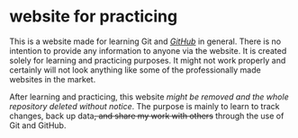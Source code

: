 # website for practicing

This is a website made for learning Git and [*GitHub*](http://github.com) in general. There is no intention to provide any information to anyone via the website. It is created solely for learning and practicing purposes. It might not work properly and certainly will not look anything like some of the professionally made websites in the market.

After learning and practicing, this website *might be removed and the whole repository deleted without notice*. The purpose is mainly to learn to track changes, back up data~~, and share my work with others~~ through the use of Git and GitHub.

